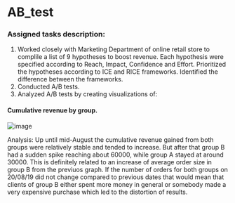 # AB_test
### Assigned tasks description: 
1. Worked closely with Marketing Department of online retail store to complile a list of 9 hypotheses to boost revenue.
Each hypothesis were specified according to Reach, Impact, Confidence and Effort. Prioritized the hypotheses according to ICE and RICE frameworks.
Identified the difference between the frameworks.
2. Conducted A/B tests.
3. Analyzed A/B tests by creating visualizations of:

#### Cumulative revenue by group.
![image](https://github.com/gzhuldas/AB_test/assets/72769986/405c619d-4595-4188-9763-38b468a6e2f0)


Analysis:
Up until mid-August the cumulative revenue gained from both groups were relatively stable and tended to increase. But after that group B had a sudden spike reaching about 60000, while group A stayed at around 30000. This is definitely related to an increase of average order size in group B from the previuos graph. If the number of orders for both groups on 20/08/19 did not change compared to previous dates that would mean that clients of group B either spent more money in general or somebody made a very expensive purchase which led to the distortion of results.

